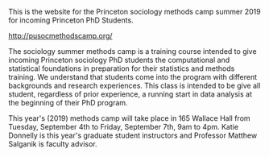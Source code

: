 This is the website for the Princeton sociology methods camp summer 2019 for incoming Princeton PhD Students.

http://pusocmethodscamp.org/

The sociology summer methods camp is a training course intended to give incoming Princeton sociology PhD students the computational and statistical foundations in preparation for their statistics and methods training. We understand that students come into the program with different backgrounds and research experiences. This class is intended to be give all student, regardless of prior experience, a running start in data analysis at the beginning of their PhD program.

This year's (2019) methods camp will take place in 165 Wallace Hall from Tuesday, September 4th to Friday, September 7th, 9am to 4pm. Katie Donnelly is this year's graduate student instructors and Professor Matthew Salganik is faculty advisor.
